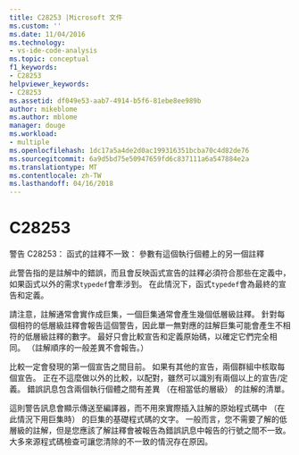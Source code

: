 ```yaml
---
title: C28253 |Microsoft 文件
ms.custom: ''
ms.date: 11/04/2016
ms.technology:
- vs-ide-code-analysis
ms.topic: conceptual
f1_keywords:
- C28253
helpviewer_keywords:
- C28253
ms.assetid: df049e53-aab7-4914-b5f6-81ebe8ee989b
author: mikeblome
ms.author: mblome
manager: douge
ms.workload:
- multiple
ms.openlocfilehash: 1dc17a5a4de2d0ac199316351bcba70c4d82de76
ms.sourcegitcommit: 6a9d5bd75e50947659fd6c837111a6a547884e2a
ms.translationtype: MT
ms.contentlocale: zh-TW
ms.lasthandoff: 04/16/2018
---
```

# <a name="c28253"></a>C28253
警告 C28253： 函式的註釋不一致： 參數有這個執行個體上的另一個註釋  
  
 此警告指的是註解中的錯誤，而且會反映函式宣告的註釋必須符合那些在定義中，如果函式以外的需求`typedef`會牽涉到。 在此情況下，函式`typedef`會為最終的宣告和定義。  
  
 請注意，註解通常會實作成巨集，一個巨集通常會產生幾個低層級註釋。 針對每個相符的低層級註釋會報告這個警告，因此單一無對應的註解巨集可能會產生不相符的低層級註釋的數字。 最好只會比較宣告和定義原始碼，以確定它們完全相同。 （註解順序的一般差異不會報告。）  
  
 比較一定會發現的第一個宣告之間目前。 如果有其他的宣告，兩個群組中核取每個宣告。 正在不這麼做以外的比較，以配對，雖然可以識別有兩個以上的宣告/定義。  錯誤訊息包含兩個執行個體之間有差異 （在相當低的層級） 的註解的清單。  
  
 這則警告訊息會顯示傳送至編譯器，而不用來實際插入註解的原始程式碼中 （在此情況下用巨集時） 的巨集的基礎程式碼的文字。 一般而言，您不需要了解的低層級的註解，但是您應該了解註釋會被報告為錯誤訊息中報告的行號之間不一致。 大多來源程式碼檢查可讓您清除的不一致的情況存在原因。